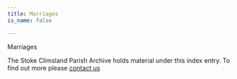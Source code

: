 ```yaml
---
title: Marriages
is_name: false

---
```


Marriages


The Stoke Climsland Parish Archive holds material under this index entry. To find out more please [contact us](/contact/)
